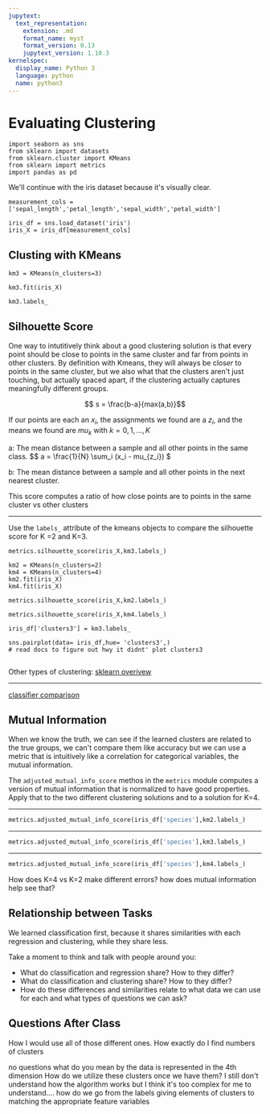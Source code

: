 ```yaml
---
jupytext:
  text_representation:
    extension: .md
    format_name: myst
    format_version: 0.13
    jupytext_version: 1.10.3
kernelspec:
  display_name: Python 3
  language: python
  name: python3
---
```


# Evaluating Clustering

```{code-cell} ipython3
import seaborn as sns
from sklearn import datasets
from sklearn.cluster import KMeans
from sklearn import metrics
import pandas as pd
```

We'll continue with the iris dataset because it's visually clear.
```{code-cell} ipython3
measurement_cols = ['sepal_length','petal_length','sepal_width','petal_width']

iris_df = sns.load_dataset('iris')
iris_X = iris_df[measurement_cols]
```
## Clusting with KMeans



```{code-cell} ipython3
km3 = KMeans(n_clusters=3)
```

```{code-cell} ipython3
km3.fit(iris_X)
```

```{code-cell} ipython3
km3.labels_
```

## Silhouette Score

One way to intutitively think about a good clustering solution is that every point should be close to points in the same cluster and far from points in other clusters. By definition with Kmeans, they will always be clos*er* to points in the same cluster, but we also what that the clusters aren't just touching, but actually spaced apart, if the clustering actually captures meaningfully different groups.

$$ s = \frac{b-a}{max(a,b)}$$

If our points are each an $x_i$, the assignments we found are a $z_i$, and the
means we found are $mu_k$ with $k = 0, 1, \ldots, K$

a: The mean distance between a sample and all other points in the same class.
$$ a = \frac{1}{N} \sum_i (x_i - mu_{z_i}) $

b: The mean distance between a sample and all other points in the next nearest cluster.


This score computes a ratio of how close points are to points in the same cluster vs other clusters

---
Use the `labels_` attribute of the kmeans objects to compare the silhouette score for K =2 and K=3.

```{code-cell} ipython3
metrics.silhouette_score(iris_X,km3.labels_)
```

```{code-cell} ipython3
km2 = KMeans(n_clusters=2)
km4 = KMeans(n_clusters=4)
km2.fit(iris_X)
km4.fit(iris_X)
```

```{code-cell} ipython3
metrics.silhouette_score(iris_X,km2.labels_)
```

```{code-cell} ipython3
metrics.silhouette_score(iris_X,km4.labels_)
```

```{code-cell} ipython3
iris_df['clusters3'] = km3.labels_
```

```{code-cell} ipython3
sns.pairplot(data= iris_df,hue= 'clusters3',)
# read docs to figure out hwy it didnt' plot clusters3
```

```{code-cell} ipython3

```


Other types of clustering: [sklearn overivew](https://scikit-learn.org/stable/modules/clustering.html#overview-of-clustering-methods)

---
[classifier comparison](https://scikit-learn.org/stable/auto_examples/classification/plot_classifier_comparison.html)

## Mutual Information

When we know the truth, we can see if the learned clusters are related to the true groups, we can't compare them like accuracy but we can use a metric that is intuitively like a correlation for categorical variables, the mutual information.

The `adjusted_mutual_info_score` methos in the `metrics` module computes a version of mutual information that is normalized to have good properties. Apply that to the two different clustering solutions and to a solution for K=4.


---

```python
metrics.adjusted_mutual_info_score(iris_df['species'],km2.labels_)
```
---

```python
metrics.adjusted_mutual_info_score(iris_df['species'],km3.labels_)
```

---

```python
metrics.adjusted_mutual_info_score(iris_df['species'],km4.labels_)
```

How does K=4 vs K=2 make different errors? how does mutual information help see that?


## Relationship between Tasks

We learned classification first, because it shares similarities with each
regression and clustering, while they share less.

Take a moment to think and talk with people around you:

- What do classification and regression share? How to they differ?
- What do classification and clustering share? How to they differ?
- How do these differences and similarities relate to what data we can use for
each and what types of questions we can ask?

## Questions After Class


How I would use all of those different ones.
How exactly do I find numbers of clusters


no questions
what do you mean by the data is represented in the 4th dimension
How do we utilize these clusters once we have them?
I still don't understand  how the algorithm works but I think it's too complex for me to understand....
how do we go from the labels giving elements of clusters to matching the appropriate feature variables
